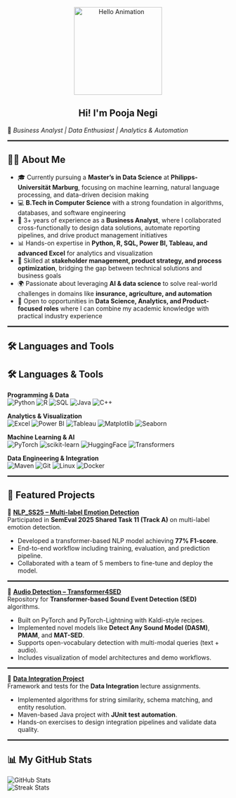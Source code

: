 <p align="center">
  <img src="https://media.giphy.com/media/fSY6yO7pyoMTWYNHVE/giphy.gif" width="200" alt="Hello Animation" />
</p>

<h2 align="center">Hi! I'm Pooja Negi</h2>


🎯 *Business Analyst | Data Enthusiast | Analytics & Automation*

<hr style="border:0.5px solid #444; margin: 10px 0;" />


## 👩‍🎓 About Me  

- 🎓 Currently pursuing a **Master’s in Data Science** at **Philipps-Universität Marburg**, focusing on machine learning, natural language processing, and data-driven decision making  
- 💻 **B.Tech in Computer Science** with a strong foundation in algorithms, databases, and software engineering  
- 💼 3+ years of experience as a **Business Analyst**, where I collaborated cross-functionally to design data solutions, automate reporting pipelines, and drive product management initiatives  
- 📊 Hands-on expertise in **Python, R, SQL, Power BI, Tableau, and advanced Excel** for analytics and visualization  
- 🤝 Skilled at **stakeholder management, product strategy, and process optimization**, bridging the gap between technical solutions and business goals  
- 🌍 Passionate about leveraging **AI & data science** to solve real-world challenges in domains like **insurance, agriculture, and automation**  
- 🚀 Open to opportunities in **Data Science, Analytics, and Product-focused roles** where I can combine my academic knowledge with practical industry experience  


<hr style="border:0.5px solid #444; margin: 10px 0;" />

## 🛠️ Languages and Tools  

## 🛠️ Languages & Tools  

**Programming & Data**  
![Python](https://img.shields.io/badge/-Python-3776AB?logo=python&logoColor=white)
![R](https://img.shields.io/badge/-R-276DC3?logo=r&logoColor=white)
![SQL](https://img.shields.io/badge/-SQL-4479A1?logo=mysql&logoColor=white)
![Java](https://img.shields.io/badge/-Java-007396?logo=java&logoColor=white)
![C++](https://img.shields.io/badge/-C++-00599C?logo=c%2b%2b&logoColor=white)

**Analytics & Visualization**  
![Excel](https://img.shields.io/badge/-Excel-217346?logo=microsoft-excel&logoColor=white)
![Power BI](https://img.shields.io/badge/-PowerBI-F2C811?logo=powerbi&logoColor=black)
![Tableau](https://img.shields.io/badge/-Tableau-E97627?logo=tableau&logoColor=white)
![Matplotlib](https://img.shields.io/badge/-Matplotlib-005C84?logo=plotly&logoColor=white)
![Seaborn](https://img.shields.io/badge/-Seaborn-4B8BBE?logo=python&logoColor=white)

**Machine Learning & AI**  
![PyTorch](https://img.shields.io/badge/-PyTorch-EE4C2C?logo=pytorch&logoColor=white)
![scikit-learn](https://img.shields.io/badge/-Scikit--learn-F7931E?logo=scikitlearn&logoColor=white)
![HuggingFace](https://img.shields.io/badge/-HuggingFace-FFD21E?logo=huggingface&logoColor=black)
![Transformers](https://img.shields.io/badge/-Transformers-000000?logo=python&logoColor=white)

**Data Engineering & Integration**  
![Maven](https://img.shields.io/badge/-Maven-C71A36?logo=apachemaven&logoColor=white)
![Git](https://img.shields.io/badge/-Git-F05032?logo=git&logoColor=white)
![Linux](https://img.shields.io/badge/-Linux-FCC624?logo=linux&logoColor=black)
![Docker](https://img.shields.io/badge/-Docker-2496ED?logo=docker&logoColor=white)


<hr style="border:0.5px solid #444; margin: 10px 0;" />


## 📂 Featured Projects  

🔹 [**NLP_SS25 – Multi-label Emotion Detection**](https://github.com/pooonegi/NLP_SS25)  
Participated in **SemEval 2025 Shared Task 11 (Track A)** on multi-label emotion detection.  
- Developed a transformer-based NLP model achieving **77% F1-score**.  
- End-to-end workflow including training, evaluation, and prediction pipeline.  
- Collaborated with a team of 5 members to fine-tune and deploy the model.  

<hr style="border:0.5px solid #444; margin: 10px 0;" />


🔹 [**Audio Detection – Transformer4SED**](https://github.com/pooonegi/Transformer4SED)  
Repository for **Transformer-based Sound Event Detection (SED)** algorithms.  
- Built on PyTorch and PyTorch-Lightning with Kaldi-style recipes.  
- Implemented novel models like **Detect Any Sound Model (DASM)**, **PMAM**, and **MAT-SED**.  
- Supports open-vocabulary detection with multi-modal queries (text + audio).  
- Includes visualization of model architectures and demo workflows.  

<hr style="border:0.5px solid #444; margin: 10px 0;" />


🔹 [**Data Integration Project**](https://github.com/pooonegi/di-integration)  
Framework and tests for the **Data Integration** lecture assignments.  
- Implemented algorithms for string similarity, schema matching, and entity resolution.  
- Maven-based Java project with **JUnit test automation**.  
- Hands-on exercises to design integration pipelines and validate data quality.  

<hr style="border:0.5px solid #444; margin: 10px 0;" />


## 📊 My GitHub Stats  
![GitHub Stats](https://github-readme-stats.vercel.app/api?username=pooonegi&show_icons=true&theme=tokyonight)  
![Streak Stats](https://github-readme-streak-stats.herokuapp.com/?user=pooonegi&theme=tokyonight)  
